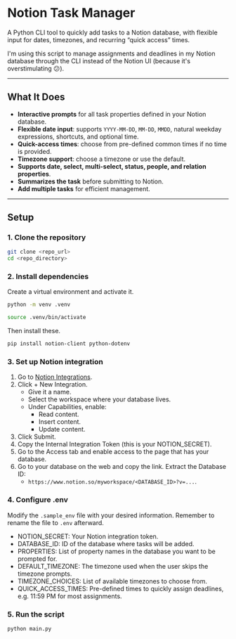 # Notion Task Manager

A Python CLI tool to quickly add tasks to a Notion database, with flexible input for dates, timezones, and recurring “quick access” times.  

I'm using this script to manage assignments and deadlines in my Notion database through the CLI instead of the Notion UI (because it's overstimulating 😕).

---

## What It Does

- **Interactive prompts** for all task properties defined in your Notion database.  
- **Flexible date input**: supports `YYYY-MM-DD`, `MM-DD`, `MMDD`, natural weekday expressions, shortcuts, and optional time.  
- **Quick-access times**: choose from pre-defined common times if no time is provided.  
- **Timezone support**: choose a timezone or use the default.  
- **Supports date, select, multi-select, status, people, and relation properties**.  
- **Summarizes the task** before submitting to Notion.
- **Add multiple tasks** for efficient management.

---

## Setup

### 1. Clone the repository

```bash
git clone <repo_url>
cd <repo_directory>
```

### 2. Install dependencies
Create a virtual environment and activate it.
```bash
python -m venv .venv 
```
```bash
source .venv/bin/activate
```
Then install these.
```bash
pip install notion-client python-dotenv
```

### 3. Set up Notion integration
1. Go to [Notion Integrations](https://www.notion.so/my-integrations).
2. Click + New Integration.
   - Give it a name.
   - Select the workspace where your database lives.
   - Under Capabilities, enable:
     - Read content.
     - Insert content.
     - Update content.
3. Click Submit.
4. Copy the Internal Integration Token (this is your NOTION_SECRET).
5. Go to the Access tab and enable access to the page that has your database.
6. Go to your database on the web and copy the link. Extract the Database ID:
   - `https://www.notion.so/myworkspace/<DATABASE_ID>?v=...`.

### 4. Configure .env
Modify the `.sample_env` file with your desired information. Remember to rename the file to `.env` afterward.
- NOTION_SECRET: Your Notion integration token.
- DATABASE_ID: ID of the database where tasks will be added.
- PROPERTIES: List of property names in the database you want to be prompted for.
- DEFAULT_TIMEZONE: The timezone used when the user skips the timezone prompts.
- TIMEZONE_CHOICES: List of available timezones to choose from.
- QUICK_ACCESS_TIMES: Pre-defined times to quickly assign deadlines, e.g. 11:59 PM for most assignments.

### 5. Run the script
```bash
python main.py
```
